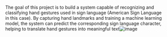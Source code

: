The goal of this project is to build a system capable of recognizing and classifying hand gestures used in sign language (American Sign Language in this case). By capturing hand landmarks and training a machine learning model, the system can predict the corresponding sign language character, helping to translate hand gestures into meaningful text![image](https://github.com/user-attachments/assets/07a3ff43-2a5e-4739-8794-723a8433780a)
